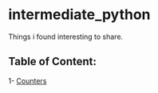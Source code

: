 # intermediate_python
Things i found interesting to share.

## Table of Content: 
1- [Counters](https://github.com/IslemBouzidi/intermediate_python/blob/main/Counters.md)
